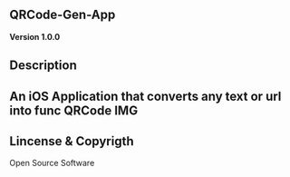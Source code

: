 ## QRCode-Gen-App 

**Version 1.0.0**

## Description 

An iOS Application that converts any text or url into func QRCode IMG 
--- 
## Lincense & Copyrigth 

Open Source Software

